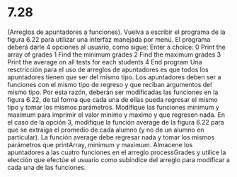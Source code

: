 # 7.28

(Arreglos de apuntadores a funciones). Vuelva a escribir el programa de la figura 6.22 para utilizar una interfaz manejada por menú. El programa deberá darle 4 opciones al usuario, como sigue:
		    Enter a choice:
			0	Print the array of grades
			1	Find the minimum grades
			2	Find the maximum grades
			3	Print the average on all tests for each students
			4	End program
Una resctricción para el uso de arreglos de apuntadores es que todos los 	apuntadores tienen que ser del mismo tipo. Los apuntadores deben ser a 	funciones con el mismo tipo de regreso y que reciban argumentos del mismo	tipo. Por esta razón, deberán ser modificadas las funciones en la figura 6.22, de tal forma que cada una de ellas pueda regresar el mismo tipo y tomar los mismos parámetros. Modifique las funciones minimum y maximum para imprimir el valor minimo y maximo y que regresen nada. En el caso de la opción 3, modifique la función average de la figura 6.22 para que se extraiga el promedio de cada alumno (y no de un alumno en particular). La función average debe regresar nada y tomar los mismos parámetros que printArray, minimum y maximum. Almacene los apuntadores a las cuatro funciones en el arreglo processGrades y utilice la elección que efectúe el usuario como subíndice del arreglo para modificar a cada una de las funciones.
